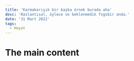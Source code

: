```yaml
---
title: 'Karmakarışık bir başka örnek burada aha'
desc: 'Raslantısal, öylece ve beklenmedik fsgsbir anda.'
date: '31 Mart 2022'
tags:
  - Hayat 
---
```


# The main content

